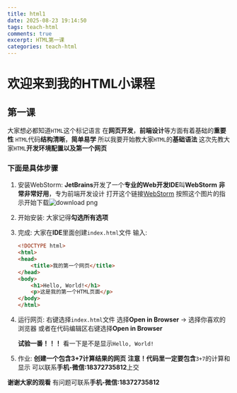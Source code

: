 ```yaml
---
title: html1
date: 2025-08-23 19:14:50
tags: teach-html
comments: true
excerpt: HTML第一课
categories: teach-html
---
```


# 欢迎来到我的HTML小课程

## 第一课

大家想必都知道`HTML`这个标记语言
在**网页开发**，**前端设计**等方面有着基础的**重要性**
`HTML`代码**结构清晰**，**简单易学**
所以我要开始教大家`HTML`的**基础语法**
这次先教大家`HTML`**开发环境配置以及第一个网页**

### 下面是具体步骤

1. 安装WebStorm:
   **JetBrains**开发了一个**专业的Web开发IDE**叫**WebStorm**
   **非常非常好用**，专为前端开发设计
   打开这个链接[WebStorm](https://jetbrains.com/webstorm)
   按照这个图片的指示开始下载![download png](https://wushicheems.github.io/1/webstormd.png)

2. 开始安装:
   大家记得**勾选所有选项**

3. 完成:
   大家在**IDE**里面创建`index.html`文件
   输入:
   ```html
   <!DOCTYPE html>
   <html>
   <head>
       <title>我的第一个网页</title>
   </head>
   <body>
       <h1>Hello, World!</h1>
       <p>这是我的第一个HTML页面</p>
   </body>
   </html>
   ```

5. 运行网页:
   右键选择`index.html`文件
   选择**Open in Browser** → 选择你喜欢的浏览器
   或者在代码编辑区右键选择**Open in Browser**
   
   **试验一番！！！**
   看一下是不是显示`Hello, World!`

6. 作业:
   **创建一个包含3+7计算结果的网页**
   **注意！代码里一定要包含**`3+7`的计算和显示
   可以联系**手机-微信:18372735812**上交

**谢谢大家的观看**
有问题可联系**手机-微信:18372735812**